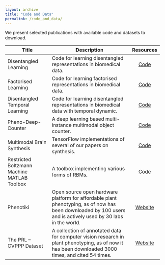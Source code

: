 ```yaml
---
layout: archive
title: "Code and Data"
permalink: /code_and_data/
---
```

We present selected publications with available code and datasets to download.

| Title | Description | Resources |
| ----- | ----------- | :-------: |
| Disentangled Learning | Code for learning disentangled representations in biomedical data. | <a href="https://github.com/agis85/anatomy_modality_decomposition" class="btn btn--info" target="_blank">Code</a> |
| Factorised Learning | Code for learning factorised representations in biomedical data. | <a href="https://github.com/agis85/spatial_factorisation" class="btn btn--info" target="_blank">Code</a> |
| Disentangled Temporal Learning | Code for learning disentangled representations in biomedical data with temporal dynamic. | <a href="https://github.com/gvalvano/sdtnet" class="btn btn--info" target="_blank">Code</a> |
| Pheno-Deep-Counter | A deep learning based multi-instance multimodal object counter. | <a href="https://bitbucket.org/tuttoweb/pheno-deep-counter" class="btn btn--info" target="_blank">Code</a> |
| Multimodal Brain Synthesis | TensorFlow implementations of several of our papers on synthesis. | <a href="https://github.com/agis85/multimodal_brain_synthesis" class="btn btn--info" target="_blank">Code</a> |
| Restricted Boltzmann Machine MATLAB Toolbox | A toolbox implementing various forms of RBMs. | <a href="https://bitbucket.org/teamrbm/rbm" class="btn btn--info" target="_blank">Code</a> |
| Phenotiki | Open source open hardware platform for affordable plant phenotyping, as of now has been downloaded by 100 users and is actively used by 30 labs in the world. | <a href="http://phenotiki.com" class="btn btn--info" target="_blank">Website</a> |
| The PRL – CVPPP Dataset | A collection of annotated data for computer vision research in plant phenotyping, as of now it has been downloaded 3000 times, and cited 54 times. | <a href="https://www.plant-phenotyping.org/datasets" class="btn btn--info" target="_blank">Website</a> |
